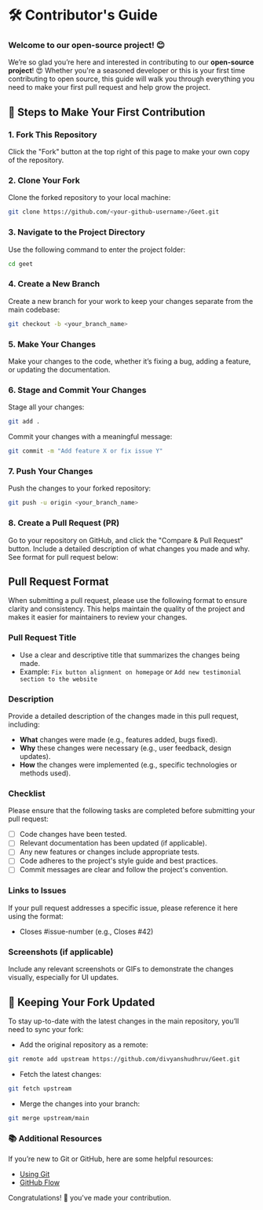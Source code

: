 # 🛠️ Contributor's Guide

### Welcome to our open-source project! 😊  
We’re so glad you’re here and interested in contributing to our **open-source project**! 😍 Whether you're a seasoned developer or this is your first time contributing to open source, this guide will walk you through everything you need to make your first pull request and help grow the project.


## 📑 Steps to Make Your First Contribution

### 1. Fork This Repository

Click the "Fork" button at the top right of this page to make your own copy of the repository.

### 2. Clone Your Fork

Clone the forked repository to your local machine:
```bash
git clone https://github.com/<your-github-username>/Geet.git
```

### 3. Navigate to the Project Directory
Use the following command to enter the project folder:

``` bash
cd geet
```

### 4. Create a New Branch
Create a new branch for your work to keep your changes separate from the main codebase:

```bash
git checkout -b <your_branch_name>
```

### 5. Make Your Changes
Make your changes to the code, whether it’s fixing a bug, adding a feature, or updating the documentation.

### 6. Stage and Commit Your Changes
Stage all your changes:

```bash
git add .
```

Commit your changes with a meaningful message:

```bash
git commit -m "Add feature X or fix issue Y"
```

### 7. Push Your Changes
Push the changes to your forked repository:

```bash
git push -u origin <your_branch_name>
```

### 8. Create a Pull Request (PR)
Go to your repository on GitHub, and click the "Compare & Pull Request" button. Include a detailed description of what changes you made and why. See format for pull request below:

## Pull Request Format

When submitting a pull request, please use the following format to ensure clarity and consistency. This helps maintain the quality of the project and makes it easier for maintainers to review your changes.

### Pull Request Title
- Use a clear and descriptive title that summarizes the changes being made.
- Example: `Fix button alignment on homepage` or `Add new testimonial section to the website`

### Description
Provide a detailed description of the changes made in this pull request, including:

- **What** changes were made (e.g., features added, bugs fixed).
- **Why** these changes were necessary (e.g., user feedback, design updates).
- **How** the changes were implemented (e.g., specific technologies or methods used).

### Checklist
Please ensure that the following tasks are completed before submitting your pull request:

- [ ] Code changes have been tested.
- [ ] Relevant documentation has been updated (if applicable).
- [ ] Any new features or changes include appropriate tests.
- [ ] Code adheres to the project's style guide and best practices.
- [ ] Commit messages are clear and follow the project's convention.

### Links to Issues
If your pull request addresses a specific issue, please reference it here using the format:
- Closes #issue-number (e.g., Closes #42)

### Screenshots (if applicable)
Include any relevant screenshots or GIFs to demonstrate the changes visually, especially for UI updates.


## 🔄 Keeping Your Fork Updated
To stay up-to-date with the latest changes in the main repository, you’ll need to sync your fork:

- Add the original repository as a remote:

```bash
git remote add upstream https://github.com/divyanshudhruv/Geet.git
```

- Fetch the latest changes:

```bash
git fetch upstream
```

- Merge the changes into your branch:

```bash
git merge upstream/main
```


### 📚 Additional Resources
If you’re new to Git or GitHub, here are some helpful resources:

- [Using Git](https://docs.github.com/en/get-started/using-git/about-git)
- [GitHub Flow](https://docs.github.com/en/get-started/using-github/github-flow)

Congratulations! 🎉 you've made your contribution.
